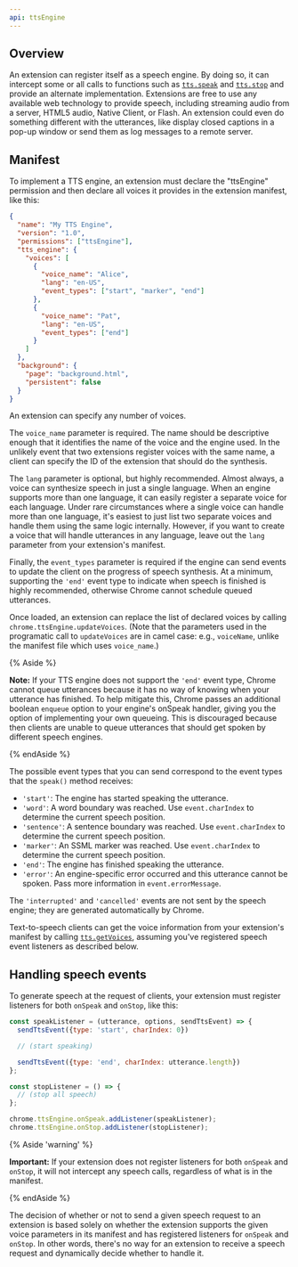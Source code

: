 ```yaml
---
api: ttsEngine
---
```


## Overview

An extension can register itself as a speech engine. By doing so, it can intercept some or all calls
to functions such as [`tts.speak`][1] and [`tts.stop`][2] and provide an alternate implementation.
Extensions are free to use any available web technology to provide speech, including streaming audio
from a server, HTML5 audio, Native Client, or Flash. An extension could even do something different
with the utterances, like display closed captions in a pop-up window or send them as log messages to
a remote server.

## Manifest

To implement a TTS engine, an extension must declare the "ttsEngine" permission and then declare all
voices it provides in the extension manifest, like this:

```json
{
  "name": "My TTS Engine",
  "version": "1.0",
  "permissions": ["ttsEngine"],
  "tts_engine": {
    "voices": [
      {
        "voice_name": "Alice",
        "lang": "en-US",
        "event_types": ["start", "marker", "end"]
      },
      {
        "voice_name": "Pat",
        "lang": "en-US",
        "event_types": ["end"]
      }
    ]
  },
  "background": {
    "page": "background.html",
    "persistent": false
  }
}
```

An extension can specify any number of voices.

The `voice_name` parameter is required. The name should be descriptive enough that it identifies the
name of the voice and the engine used. In the unlikely event that two extensions register voices
with the same name, a client can specify the ID of the extension that should do the synthesis.

The `lang` parameter is optional, but highly recommended. Almost always, a voice can synthesize
speech in just a single language. When an engine supports more than one language, it can easily
register a separate voice for each language. Under rare circumstances where a single voice can
handle more than one language, it's easiest to just list two separate voices and handle them using
the same logic internally. However, if you want to create a voice that will handle utterances in any
language, leave out the `lang` parameter from your extension's manifest.

Finally, the `event_types` parameter is required if the engine can send events to update the client
on the progress of speech synthesis. At a minimum, supporting the `'end'` event type to indicate
when speech is finished is highly recommended, otherwise Chrome cannot schedule queued utterances.

Once loaded, an extension can replace the list of declared voices by calling
`chrome.ttsEngine.updateVoices`. (Note that the parameters used in the programatic call to
`updateVoices` are in camel case: e.g., `voiceName`, unlike the manifest file which uses
`voice_name`.)

{% Aside %}

**Note:** If your TTS engine does not support the `'end'` event type, Chrome cannot queue utterances
because it has no way of knowing when your utterance has finished. To help mitigate this, Chrome
passes an additional boolean `enqueue` option to your engine's onSpeak handler, giving you the
option of implementing your own queueing. This is discouraged because then clients are unable to
queue utterances that should get spoken by different speech engines.

{% endAside %}

The possible event types that you can send correspond to the event types that the `speak()` method
receives:

- `'start'`: The engine has started speaking the utterance.
- `'word'`: A word boundary was reached. Use `event.charIndex` to determine the current speech
  position.
- `'sentence'`: A sentence boundary was reached. Use `event.charIndex` to determine the current
  speech position.
- `'marker'`: An SSML marker was reached. Use `event.charIndex` to determine the current speech
  position.
- `'end'`: The engine has finished speaking the utterance.
- `'error'`: An engine-specific error occurred and this utterance cannot be spoken. Pass more
  information in `event.errorMessage`.

The `'interrupted'` and `'cancelled'` events are not sent by the speech engine; they are generated
automatically by Chrome.

Text-to-speech clients can get the voice information from your extension's manifest by calling
[`tts.getVoices`][3], assuming you've registered speech event listeners as described below.

## Handling speech events

To generate speech at the request of clients, your extension must register listeners for both
`onSpeak` and `onStop`, like this:

```js
const speakListener = (utterance, options, sendTtsEvent) => {
  sendTtsEvent({type: 'start', charIndex: 0})

  // (start speaking)

  sendTtsEvent({type: 'end', charIndex: utterance.length})
};

const stopListener = () => {
  // (stop all speech)
};

chrome.ttsEngine.onSpeak.addListener(speakListener);
chrome.ttsEngine.onStop.addListener(stopListener);
```

{% Aside 'warning' %}

**Important:** If your extension does not register listeners for both `onSpeak` and `onStop`, it
will not intercept any speech calls, regardless of what is in the manifest.

{% endAside %}

The decision of whether or not to send a given speech request to an extension is based solely on
whether the extension supports the given voice parameters in its manifest and has registered
listeners for `onSpeak` and `onStop`. In other words, there's no way for an extension to receive a
speech request and dynamically decide whether to handle it.

[1]: /docs/extensions/reference/tts/#method-speak
[2]: /docs/extensions/reference/tts/#method-stop
[3]: /docs/extensions/reference/tts/#method-getVoices
